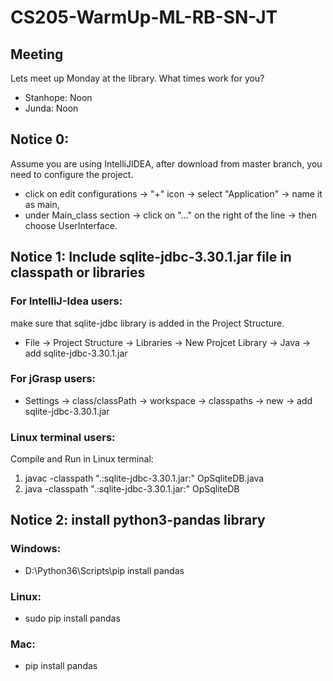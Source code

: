 # CS205-WarmUp-ML-RB-SN-JT

## Meeting
Lets meet up Monday at the library. What times work for you?
* Stanhope: Noon 
* Junda: Noon


## Notice 0:
Assume you are using IntelliJIDEA, after download from master branch, you need to configure the project.
* click on edit configurations ->  "+" icon -> select "Application" -> name it as main, 
* under Main_class section -> click on "..." on the right of the line -> then choose UserInterface.

## Notice 1: Include sqlite-jdbc-3.30.1.jar file in classpath or libraries

### For IntelliJ-Idea users:
make sure that sqlite-jdbc library is added in the Project Structure. 
* File -> Project Structure -> Libraries -> New Projcet Library -> Java -> add sqlite-jdbc-3.30.1.jar

### For jGrasp users:
* Settings -> class/classPath -> workspace -> classpaths -> new -> add sqlite-jdbc-3.30.1.jar

### Linux terminal users:
Compile and Run in Linux terminal:
1) javac -classpath ".:sqlite-jdbc-3.30.1.jar:" OpSqliteDB.java
2) java -classpath ".:sqlite-jdbc-3.30.1.jar:" OpSqliteDB

## Notice 2: install python3-pandas library

### Windows:
* D:\Python36\Scripts\pip install pandas

### Linux:
* sudo pip install pandas

### Mac:
* pip install pandas
